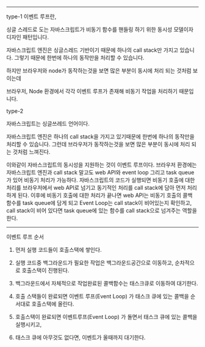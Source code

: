
-----------------
type-1
이벤트 루프란, 

싱글 스레드로 도는 자바스크립트가 비동기 함수를 핸들링 하기 위한 동시성 모델이자 디자인 패턴입니다.

자바스크립트 엔진은 싱글스레드 기반이기 때문에 하나의 call stack만 가지고 있습니다. 그렇기 때문에 한번에 하나의 동작만을 처리할 수 있습니다.

하지만 브라우저와 node가 동작하는것을 보면 많은 부분이 동시에 처리 되는 것처럼 보이는데

브라우저, Node 환경에서 각각 이벤트 루프가 존재해 비동기 작업을 처리하기 때문입니다.


type-2

자바스크립트는 싱글쓰레드 언어이다.


자바스크립트 엔진은 하나의 call stack을 가지고 있기때문에 한번에 하나의 동작만을 처리할 수 있습니다. 그런데 브라우저가 동작하는것을 보면 많은 부분이 동시에 처리 되는 것처럼 느껴진다.

이와같이 자바스크립트의 동시성을 지원하는 것이 이벤트 루프이다.
브라우저 환경에는 자바스크립트 엔진과 call stack 말고도 web API와 event loop 그리고 task queue가 있어 비동기 처리가 가능하다.
자바스크립트의 코드가 실행되면 비동기 호출에 대한 처리를 브라우저에서 web API로 넘기고 동기적인 처리를 call stack에 담아 먼저 처리하게 된다.
이후에 비동기 호출에 대한 처리가 끝나면 web API는 비동기 호출의 콜백 함수를 task queue에 담게 되고 Event Loop는 call stack이 비어있는지 확인하고,    
call stack이 비어 있다면 task queue에 있는 함수를 call stack으로 넘겨주는 역할을 한다.



-----------------

이벤트 루프 순서   

1. 먼저 실행 코드들이 호출스택에 쌓인다.

2. 실행 코드중 백그라운드가 필요한 작업은 백그라운드공간으로 이동하고, 순차적으로 호출스택이 진행된다.

3. 백그라운드에서 자체적으로 작업완료된 콜백함수는 태스크큐로 이동하여 대기한다.

4. 호출 스택들이 완료되면 이벤트 루프(Event Loop) 가 태스크 큐에 있는 콜백을 순서대로 호출스택에 올린다.

5. 호출스택이 완료되면 이벤트루프(Event Loop) 가 돌면서 태스크 큐에 있는 콜백을 실행시키고,

6. 태스크 큐에 아무것도 없다면, 이벤트가 올때까지 대기한다.

